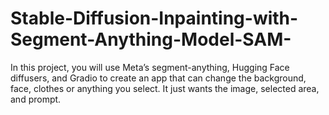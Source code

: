 # Stable-Diffusion-Inpainting-with-Segment-Anything-Model-SAM-
In this project, you will use Meta’s segment-anything, Hugging Face diffusers, and Gradio to create an app that can change the background, face, clothes or anything you select. It just wants the image, selected area, and prompt. 
